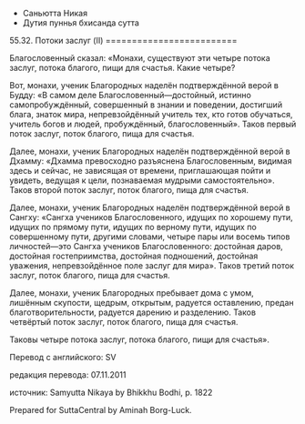 









* Саньютта Никая
* Дутия пуннья бхисанда сутта


55\.32\. Потоки заслуг \(II\)
\=\=\=\=\=\=\=\=\=\=\=\=\=\=\=\=\=\=\=\=\=\=\=\=\=



Благословенный сказал: «Монахи, существуют эти четыре потока заслуг, потока благого, пищи для счастья\. Какие четыре?


Вот, монахи, ученик Благородных наделён подтверждённой верой в Будду: «В самом деле Благословенный—достойный, истинно самопробуждённый, совершенный в знании и поведении, достигший блага, знаток мира, непревзойдённый учитель тех, кто готов обучаться, учитель богов и людей, пробуждённый, благословенный»\. Таков первый поток заслуг, поток благого, пища для счастья\.


Далее, монахи, ученик Благородных наделён подтверждённой верой в Дхамму: «Дхамма превосходно разъяснена Благословенным, видимая здесь и сейчас, не зависящая от времени, приглашающая пойти и увидеть, ведущая к цели, познаваемая мудрыми самостоятельно»\. Таков второй поток заслуг, поток благого, пища для счастья\.


Далее, монахи, ученик Благородных наделён подтверждённой верой в Сангху: «Сангха учеников Благословенного, идущих по хорошему пути, идущих по прямому пути, идущих по верному пути, идущих по совершенному пути, другими словами, четыре пары или восемь типов личностей—это Сангха учеников Благословенного: достойная даров, достойная гостеприимства, достойная подношений, достойная уважения, непревзойдённое поле заслуг для мира»\. Таков третий поток заслуг, поток благого, пища для счастья\.


Далее, монахи, ученик Благородных пребывает дома с умом, лишённым скупости, щедрым, открытым, радуется оставлению, предан благотворительности, радуется дарению и разделению\. Таков четвёртый поток заслуг, поток благого, пища для счастья\.


Таковы четыре потока заслуг, потока благого, пищи для счастья»\.



Перевод с английского: SV


редакция перевода: 07\.11\.2011


источник: Samyutta Nikaya by Bhikkhu Bodhi, p\. 1822


Prepared for SuttaCentral by Aminah Borg\-Luck\.







